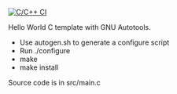 [![C/C++ CI](https://github.com/manuelesvi/jupiter/actions/workflows/c-cpp.yml/badge.svg)](https://github.com/manuelesvi/jupiter/actions/workflows/c-cpp.yml)

Hello World C template with GNU Autotools.

- Use autogen.sh to generate a configure script
- Run ./configure
- make
- make install

Source code is in src/main.c
